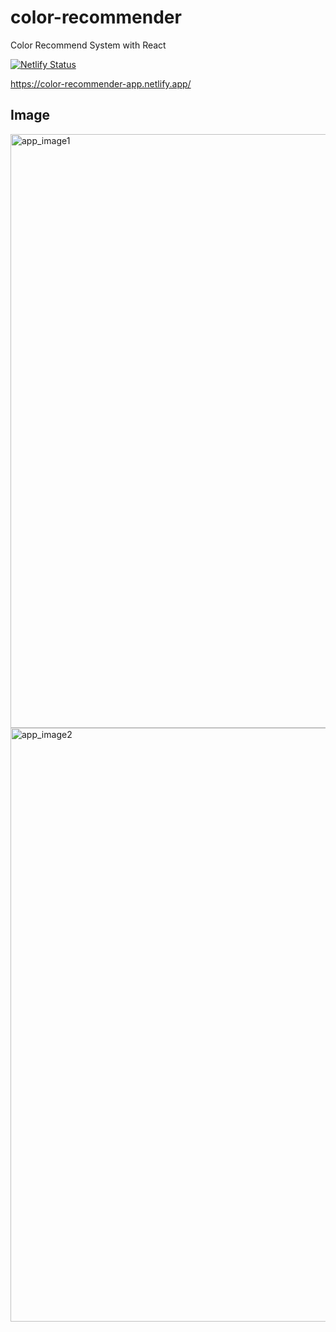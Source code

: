 # color-recommender

Color Recommend System with React

[![Netlify Status](https://api.netlify.com/api/v1/badges/fe4c964f-8899-4aac-8a20-ddb17d2907f7/deploy-status)](https://app.netlify.com/sites/color-recommender-app/deploys)

https://color-recommender-app.netlify.app/

## Image

<img width="950" alt="app_image1" src="https://user-images.githubusercontent.com/87213416/197724024-2668d60b-cc4d-433f-b7a5-281af13f3bcd.png">

<img width="950" alt="app_image2" src="https://user-images.githubusercontent.com/87213416/197724213-0ec8bd0a-5a8b-4541-96be-b08d6c6521c8.png">
